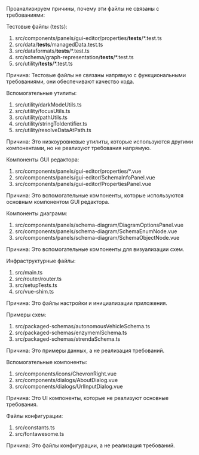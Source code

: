 Проанализируем причины, почему эти файлы не связаны с требованиями:

Тестовые файлы (tests):

1. src/components/panels/gui-editor/properties/__tests__/*.test.ts
2. src/data/__tests__/managedData.test.ts
3. src/dataformats/__tests__/*.test.ts
4. src/schema/graph-representation/__tests__/*.test.ts
5. src/utility/__tests__/*.test.ts

Причина: Тестовые файлы не связаны напрямую с функциональными требованиями, они обеспечивают качество кода.

Вспомогательные утилиты:
1. src/utility/darkModeUtils.ts
2. src/utility/focusUtils.ts
3. src/utility/pathUtils.ts
4. src/utility/stringToIdentifier.ts
5. src/utility/resolveDataAtPath.ts

Причина: Это низкоуровневые утилиты, которые используются другими компонентами, но не реализуют требования напрямую.

Компоненты GUI редактора:

1. src/components/panels/gui-editor/properties/*.vue
2. src/components/panels/gui-editor/SchemaInfoPanel.vue
3. src/components/panels/gui-editor/PropertiesPanel.vue

Причина: Это вспомогательные компоненты, которые используются основным компонентом GUI редактора.

Компоненты диаграмм:

1. src/components/panels/schema-diagram/DiagramOptionsPanel.vue
2. src/components/panels/schema-diagram/SchemaEnumNode.vue
3. src/components/panels/schema-diagram/SchemaObjectNode.vue

Причина: Это вспомогательные компоненты для визуализации схем.

Инфраструктурные файлы:
1. src/main.ts
2. src/router/router.ts
3. src/setupTests.ts
4. src/vue-shim.ts

Причина: Это файлы настройки и инициализации приложения.

Примеры схем:

1. src/packaged-schemas/autonomousVehicleSchema.ts
2. src/packaged-schemas/enzymemlSchema.ts
3. src/packaged-schemas/strendaSchema.ts

Причина: Это примеры данных, а не реализация требований.

Вспомогательные компоненты:
1. src/components/icons/ChevronRight.vue
2. src/components/dialogs/AboutDialog.vue
3. src/components/dialogs/UrlInputDialog.vue

Причина: Это UI компоненты, которые не реализуют основные требования.

Файлы конфигурации:

1. src/constants.ts
2. src/fontawesome.ts

Причина: Это файлы конфигурации, а не реализация требований.